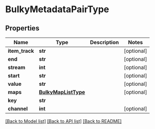 # BulkyMetadataPairType

## Properties
Name | Type | Description | Notes
------------ | ------------- | ------------- | -------------
**item_track** | **str** |  | [optional] 
**end** | **str** |  | [optional] 
**stream** | **int** |  | [optional] 
**start** | **str** |  | [optional] 
**value** | **str** |  | [optional] 
**maps** | [**BulkyMapListType**](BulkyMapListType.md) |  | [optional] 
**key** | **str** |  | 
**channel** | **int** |  | [optional] 

[[Back to Model list]](../README.md#documentation-for-models) [[Back to API list]](../README.md#documentation-for-api-endpoints) [[Back to README]](../README.md)


